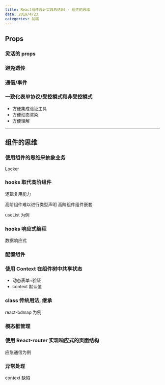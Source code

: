 ```yaml
---
title: React组件设计实践总结04 - 组件的思维
date: 2019/4/23
categories: 前端
---
```


## Props

### 灵活的 props

### 避免透传

### 通信/事件

### 一致化表单协议/受控模式和非受控模式

- 方便集成验证工具
- 方便动态渲染
- 方便理解

---

## 组件的思维

### 使用组件的思维来抽象业务

Locker

### hooks 取代高阶组件

逻辑复用能力

高阶组件难以进行类型声明
高阶组件组件嵌套

useList 为例

### hooks 响应式编程

数据响应式

### 配置组件

### 使用 Context 在组件树中共享状态

- 动态表单+验证
- context 默认值

### class 传统用法, 继承

react-bdmap 为例

### 模态框管理

### 使用 React-router 实现响应式的页面结构

应急通信为例

### 异常处理

context 缺陷

